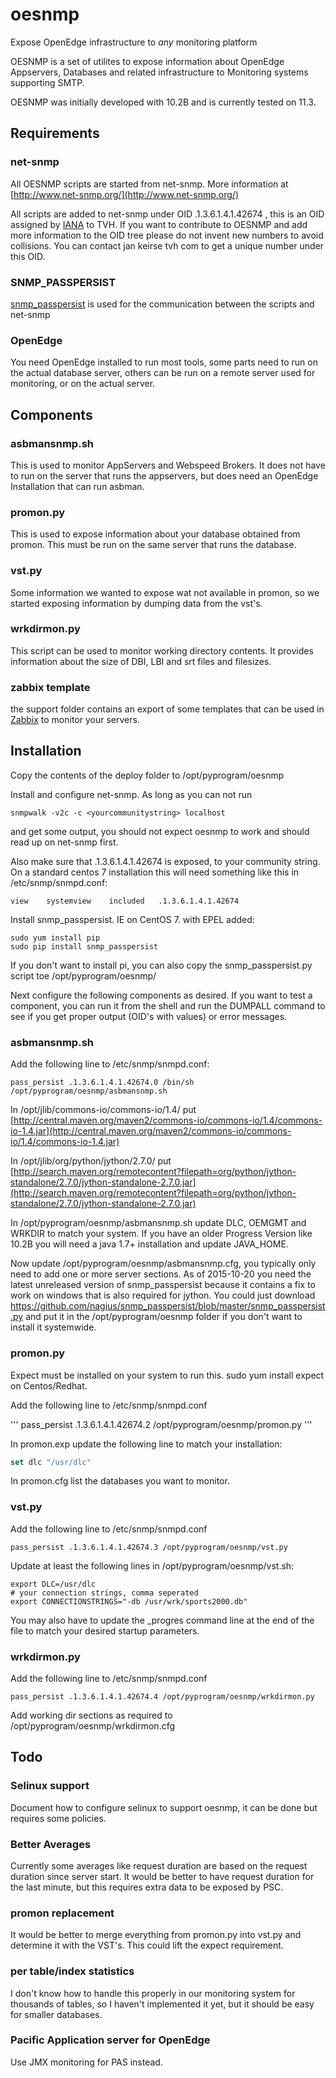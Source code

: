 # oesnmp
Expose OpenEdge infrastructure to *any* monitoring platform

OESNMP is a set of utilites to expose information about OpenEdge Appservers, Databases and related infrastructure to Monitoring systems supporting SMTP.

OESNMP was initially developed with 10.2B and is currently tested on 11.3. 

## Requirements
### net-snmp
All OESNMP scripts are started from net-snmp.  More information at [http://www.net-snmp.org/](http://www.net-snmp.org/)

All scripts are added to net-snmp under OID .1.3.6.1.4.1.42674 , this is an OID assigned by [IANA](http://www.iana.org/) to TVH. If you want to contribute to OESNMP and add more information to the OID tree please do not invent new numbers to avoid collisions. You can contact jan <dot> keirse <at> tvh <dot> com to get a unique number under this OID.

### SNMP_PASSPERSIST
[snmp_passpersist](https://github.com/nagius/snmp_passpersist) is used for the communication between the scripts and net-snmp

### OpenEdge
You need OpenEdge installed to run most tools, some parts need to run on the actual database server, others can be run on a remote server used for monitoring, or on the actual server.

## Components
### asbmansnmp.sh
This is used to monitor AppServers and Webspeed Brokers.  It does not have to run on the server that runs the appservers, but does need an OpenEdge Installation that can run asbman. 

### promon.py
This is used to expose information about your database obtained from promon. This must be run on the same server that runs the database. 

### vst.py
Some information we wanted to expose wat not available in promon, so we started exposing information by dumping data from the vst's. 

### wrkdirmon.py
This script can be used to monitor working directory contents. It provides information about the size of DBI, LBI and srt files and filesizes. 

### zabbix template
the support folder contains an export of some templates that can be used in [Zabbix](http://www.zabbix.com/) to monitor your servers.

## Installation
Copy the contents of the deploy folder to /opt/pyprogram/oesnmp

Install and configure net-snmp. As long as you can not run 
```
snmpwalk -v2c -c <yourcommunitystring> localhost 
```

and get some output, you should not expect oesnmp to work and should read up on net-snmp first. 

Also make sure that  .1.3.6.1.4.1.42674 is exposed, to your community string. On a standard centos 7 installation this will need something like this in /etc/snmp/snmpd.conf: 
```
view    systemview    included   .1.3.6.1.4.1.42674
```

Install snmp_passpersist. IE on CentOS 7. with EPEL added:
```shell
sudo yum install pip
sudo pip install snmp_passpersist
```

If you don't want to install pi, you can also copy the snmp_passpersist.py script toe /opt/pyprogram/oesnmp/


Next configure the following components as desired. If you want to test a component, you can run it from the shell and run the DUMPALL command to see if you get proper output (OID's with values) or error messages.


### asbmansnmp.sh
Add the following line to /etc/snmp/snmpd.conf:

```
pass_persist .1.3.6.1.4.1.42674.0 /bin/sh /opt/pyprogram/oesnmp/asbmansnmp.sh
```

In /opt/jlib/commons-io/commons-io/1.4/ put [http://central.maven.org/maven2/commons-io/commons-io/1.4/commons-io-1.4.jar](http://central.maven.org/maven2/commons-io/commons-io/1.4/commons-io-1.4.jar)

In /opt/jlib/org/python/jython/2.7.0/ put [http://search.maven.org/remotecontent?filepath=org/python/jython-standalone/2.7.0/jython-standalone-2.7.0.jar](http://search.maven.org/remotecontent?filepath=org/python/jython-standalone/2.7.0/jython-standalone-2.7.0.jar)

In /opt/pyprogram/oesnmp/asbmansnmp.sh update DLC, OEMGMT and WRKDIR to match your system. If you have an older Progress Version like 10.2B you will need a java 1.7+ installation and update JAVA_HOME. 

Now update /opt/pyprogram/oesnmp/asbmansnmp.cfg, you typically only need to add one or more server sections.
As of 2015-10-20 you need the latest unreleased version of snmp_passpersist because it contains a fix to work on windows that is also required for jython. You could just download https://github.com/nagius/snmp_passpersist/blob/master/snmp_passpersist.py and put it in the /opt/pyprogram/oesnmp folder if you don't want to install it systemwide.   

### promon.py

Expect must be installed on your system to run this.  sudo yum install expect on Centos/Redhat. 

Add the following line to /etc/snmp/snmpd.conf

'''
pass_persist .1.3.6.1.4.1.42674.2 /opt/pyprogram/oesnmp/promon.py
'''

In promon.exp update the following line to match your installation:
```tcl
set dlc "/usr/dlc" 
```

In promon.cfg list the databases you want to monitor.


### vst.py

Add the following line to /etc/snmp/snmpd.conf
```
pass_persist .1.3.6.1.4.1.42674.3 /opt/pyprogram/oesnmp/vst.py
```

Update at least the following lines in /opt/pyprogram/oesnmp/vst.sh:
```shell
export DLC=/usr/dlc
# your connection strings, comma seperated
export CONNECTIONSTRINGS="-db /usr/wrk/sports2000.db"
```
You may also have to update the _progres command line at the end of the file to match your desired startup parameters. 

### wrkdirmon.py
Add the following line to /etc/snmp/snmpd.conf
```
pass_persist .1.3.6.1.4.1.42674.4 /opt/pyprogram/oesnmp/wrkdirmon.py
```
Add working dir sections as required to /opt/pyprogram/oesnmp/wrkdirmon.cfg


### 
## Todo

### Selinux support
Document how to configure selinux to support oesnmp, it can be done but requires some policies. 

### Better Averages
Currently some averages like request duration are based on the request duration since server start. It would be better to have request duration for the last minute, but this requires extra data to be exposed by PSC. 

### promon replacement
It would be better to merge everything from promon.py into vst.py and determine it with the VST's. This could lift the expect requirement. 

### per table/index statistics
I don't know how to handle this properly in our monitoring system for thousands of tables, so I haven't implemented it yet, but it should be easy for smaller databases.

### Pacific Application server for OpenEdge
Use JMX monitoring for PAS instead.
